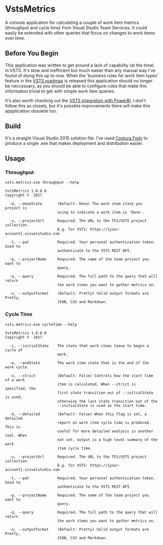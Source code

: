 # VstsMetrics
A console application for calculating a couple of work item metrics (throughput and cycle time) from Visual Studio Team Services. It could easily be extended with other queries that focus on changes to work items over time.

## Before You Begin
This application was written to get around a lack of capability (at the time) in VSTS. It's slow and inefficient but much easier than any manual way I've found of doing this up to now. When the 'business rules for work item types' feature in the [VSTS roadmap](https://blogs.msdn.microsoft.com/visualstudioalm/2017/01/26/team-services-process-customization-roadmap-jan-2017/) is released this application should no longer be neccessary, as you should be able to configure rules that make this information trivial to get with simple work item queries.

It's also worth checking out the [VSTS integration with PowerBI](https://www.visualstudio.com/en-us/docs/report/powerbi/connect-vso-pbi-vs). I don't follow this as closely, but it's possible improvements there will make this appplication obsolete too.

## Build 

It's a straight Visual Studio 2015 solution file. I've used [Costura.Fody](https://github.com/Fody/Costura) to produce a single .exe that makes deployment and distribution easier.

## Usage

### Throughput

```
vsts.metrics.exe throughput --help

VstsMetrics 1.0.0.0
Copyright ©  2017

  -d, --doneState       (Default: Done) The work item state you project is
                        using to indicate a work item is 'Done'.

  -u, --projectUrl      Required. The URL to the TFS/VSTS project collection.
                        E.g. for VSTS: https://{your-account}.visualstudio.com

  -t, --pat             Required. Your personal authentication token. Used to
                        authenticate to the VSTS REST API.

  -p, --projectName     Required. The name of the team project you want to
                        query.

  -q, --query           Required. The full path to the query that will return
                        the work items you want to gather metrics on.

  -o, --outputFormat    (Default: Pretty) Valid output formats are Pretty,
                        JSON, CSV and Markdown.
```

### Cycle Time

```
vsts.metrics.exe cycleTime --help

VstsMetrics 1.0.0.0
Copyright ©  2017

  -i, --initialState    The state that work items leave to begin a cycle of
                        work.

  -e, --endState        The work item state that is the end of the work cycle.

  -x, --strict          (Default: False) Controls how the start time of a work
                        item is calculated. When --strict is specified, the
                        first state transition out of --initialState is used,
                        otherwise the last state transition out of the
                        --initialState is used as the start time.

  -d, --detailed        (Default: False) When this flag is set, a detailed
                        report on work item cycle time is produced. This is
                        useful for more detailed analysis in another tool. When
                        not set, output is a high level summary of the work
                        item cycle time.

  -u, --projectUrl      Required. The URL to the TFS/VSTS project collection.
                        E.g. for VSTS: https://{your-account}.visualstudio.com

  -t, --pat             Required. Your personal authentication token. Used to
                        authenticate to the VSTS REST API.

  -p, --projectName     Required. The name of the team project you want to
                        query.

  -q, --query           Required. The full path to the query that will return
                        the work items you want to gather metrics on.

  -o, --outputFormat    (Default: Pretty) Valid output formats are Pretty,
                        JSON, CSV and Markdown.

```
